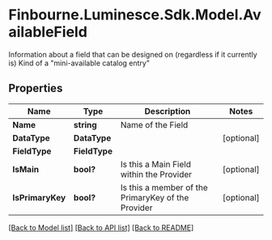 # Finbourne.Luminesce.Sdk.Model.AvailableField
Information about a field that can be designed on (regardless if it currently is)  Kind of a \"mini-available catalog entry\"

## Properties

Name | Type | Description | Notes
------------ | ------------- | ------------- | -------------
**Name** | **string** | Name of the Field | 
**DataType** | **DataType** |  | [optional] 
**FieldType** | **FieldType** |  | 
**IsMain** | **bool?** | Is this a Main Field within the Provider | [optional] 
**IsPrimaryKey** | **bool?** | Is this a member of the PrimaryKey of the Provider | [optional] 

[[Back to Model list]](../README.md#documentation-for-models) [[Back to API list]](../README.md#documentation-for-api-endpoints) [[Back to README]](../README.md)

